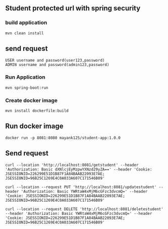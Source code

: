 ## Student protected url with spring security

### build application

    mvn clean install

## send request

    USER username and password(user123,password)
    ADMIN username and password(admin123,password)

### Run Application
    mvn spring-boot:run

### Create docker image

    mvn install dockerfile:build

## Run docker image

    docker run -p 8081:8080 mayank125/student-app:1.0.0

## Send request
    
    curl --location 'http://localhost:8081/getstudent' --header 'Authorization: Basic dXNlcjEyMzpwYXNzd29yZA==' --header 'Cookie: JSESSIONID=226299E51D1B87F1A84BAAB22093E7AE; JSESSIONID=96B25C1269E4C0A033A607C171546B09'

    curl --location --request PUT 'http://localhost:8081/updatestudent' --header 'Authorization: Basic YWRtaW4xMjM6cGFzc3dvcmQ=' --header 'Cookie: JSESSIONID=226299E51D1B87F1A84BAAB22093E7AE; JSESSIONID=96B25C1269E4C0A033A607C171546B09'
    
    curl --location --request DELETE 'http://localhost:8081/deletestudent' --header 'Authorization: Basic YWRtaW4xMjM6cGFzc3dvcmQ=' --header 'Cookie: JSESSIONID=226299E51D1B87F1A84BAAB22093E7AE; JSESSIONID=96B25C1269E4C0A033A607C171546B09'
